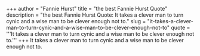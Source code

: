 +++
author = "Fannie Hurst"
title = "the best Fannie Hurst Quote"
description = "the best Fannie Hurst Quote: It takes a clever man to turn cynic and a wise man to be clever enough not to."
slug = "it-takes-a-clever-man-to-turn-cynic-and-a-wise-man-to-be-clever-enough-not-to"
quote = '''It takes a clever man to turn cynic and a wise man to be clever enough not to.'''
+++
It takes a clever man to turn cynic and a wise man to be clever enough not to.
